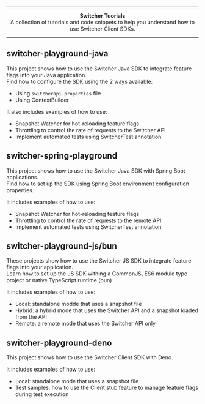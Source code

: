 ***

<div align="center">
<b>Switcher Tuorials</b><br>
A collection of tutorials and code snippets to help you understand how to use Switcher Client SDKs.
</div>

***

## switcher-playground-java

This project shows how to use the Switcher Java SDK to integrate feature flags into your Java application.<br>
Find how to configure the SDK using the 2 ways available:
- Using `switcherapi.properties` file
- Using ContextBuilder

It also includes examples of how to use:
- Snapshot Watcher for hot-reloading feature flags
- Throttling to control the rate of requests to the Switcher API
- Implement automated tests using SwitcherTest annotation

## switcher-spring-playground

This project shows how to use the Switcher Java SDK with Spring Boot applications.<br>
Find how to set up the SDK using Spring Boot environment configuration properties.

It includes examples of how to use:
- Snapshot Watcher for hot-reloading feature flags
- Throttling to control the rate of requests to the remote API
- Implement automated tests using SwitcherTest annotation

## switcher-playground-js/bun

These projects show how to use the Switcher JS SDK to integrate feature flags into your application.<br>
Learn how to set up the JS SDK withing a CommonJS, ES6 module type project or native TypeScript runtime (bun)

It includes examples of how to use:
- Local: standalone modde that uses a snapshot file
- Hybrid: a hybrid mode that uses the Switcher API and a snapshot loaded from the API
- Remote: a remote mode that uses the Switcher API only

## switcher-playground-deno

This project shows how to use the Switcher Client SDK with Deno.

It includes examples of how to use:
- Local: standalone mode that uses a snapshot file
- Test samples: how to use the Client stub feature to manage feature flags during test execution